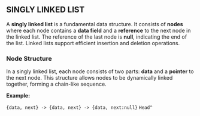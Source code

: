 ## SINGLY LINKED LIST

A **singly linked list** is a fundamental data structure. It consists of **nodes** where each node contains a **data field** and a **reference** to the next node in the linked list. The reference of the last node is **null**, indicating the end of the list. Linked lists support efficient insertion and deletion operations.

### Node Structure

In a singly linked list, each node consists of two parts: **data** and a **pointer** to the next node. This structure allows nodes to be dynamically linked together, forming a chain-like sequence.

**Example:**

`{data, next} -> {data, next} -> {data, next:null}`
`Head^`
